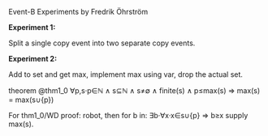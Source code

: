 
Event-B Experiments by Fredrik Öhrström

**Experiment 1:**

Split a single copy event into two separate copy events.

**Experiment 2:**

Add to set and get max, implement max using var, drop the actual set.

theorem @thm1_0 ∀p,s·p∈ℕ ∧ s⊆ℕ ∧ s≠∅ ∧ finite(s) ∧ p≤max(s) ⇒ max(s) = max(s∪{p})

For thm1_0/WD proof: robot, then for b in: ∃b·∀x·x∈s∪{p} ⇒ b≥x supply max(s).